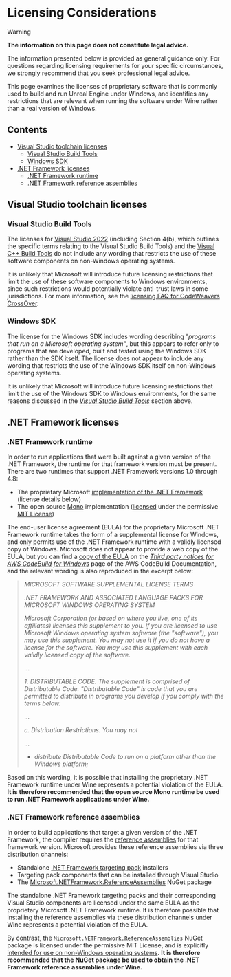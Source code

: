# Licensing Considerations


> [!WARNING]
> **The information on this page does not constitute legal advice.**
> 
> The information presented below is provided as general guidance only. For questions regarding licensing requirements for your specific circumstances, we strongly recommend that you seek professional legal advice.


This page examines the licenses of proprietary software that is commonly used to build and run Unreal Engine under Windows, and identifies any restrictions that are relevant when running the software under Wine rather than a real version of Windows.


## Contents

- [Visual Studio toolchain licenses](#visual-studio-toolchain-licenses)
    - [Visual Studio Build Tools](#visual-studio-build-tools)
    - [Windows SDK](#windows-sdk)
- [.NET Framework licenses](#net-framework-licenses)
    - [.NET Framework runtime](#net-framework-runtime)
    - [.NET Framework reference assemblies](#net-framework-reference-assemblies)


## Visual Studio toolchain licenses

### Visual Studio Build Tools

The licenses for [Visual Studio 2022](https://visualstudio.microsoft.com/license-terms/vs2022-ga-proenterprise/) (including Section 4(b), which outlines the specific terms relating to the Visual Studio Build Tools) and the [Visual C++ Build Tools](https://visualstudio.microsoft.com/license-terms/mt644918/) do not include any wording that restricts the use of these software components on non-Windows operating systems.

It is unlikely that Microsoft will introduce future licensing restrictions that limit the use of these software components to Windows environments, since such restrictions would potentially violate anti-trust laws in some jurisdictions. For more information, see the [licensing FAQ for CodeWeavers CrossOver](https://www.codeweavers.com/store/licensing/#cxms).

### Windows SDK

The license for the Windows SDK includes wording describing *"programs that run on a Microsoft operating system"*, but this appears to refer only to programs that are developed, built and tested using the Windows SDK rather than the SDK itself. The license does not appear to include any wording that restricts the use of the Windows SDK itself on non-Windows operating systems.

It is unlikely that Microsoft will introduce future licensing restrictions that limit the use of the Windows SDK to Windows environments, for the same reasons discussed in the [*Visual Studio Build Tools*](#visual-studio-build-tools) section above.


## .NET Framework licenses

### .NET Framework runtime

In order to run applications that were built against a given version of the .NET Framework, the runtime for that framework version must be present. There are two runtimes that support .NET Framework versions 1.0 through 4.8:

- The proprietary Microsoft [implementation of the .NET Framework](https://learn.microsoft.com/en-us/dotnet/fundamentals/implementations#net-framework) (license details below)
- The open source [Mono](https://learn.microsoft.com/en-us/dotnet/fundamentals/implementations#mono) implementation ([licensed](https://github.com/mono/mono/blob/main/LICENSE) under the permissive [MIT License](https://opensource.org/license/mit/))

The end-user license agreement (EULA) for the proprietary Microsoft .NET Framework runtime takes the form of a supplemental license for Windows, and only permits use of the .NET Framework runtime with a validly licensed copy of Windows. Microsoft does not appear to provide a web copy of the EULA, but you can find a [copy of the EULA](https://docs.aws.amazon.com/codebuild/latest/userguide/notice.html#7-windows-base-docker-image-4-6-2) on the [*Third party notices for AWS CodeBuild for Windows*](https://docs.aws.amazon.com/codebuild/latest/userguide/notice.html) page of the AWS CodeBuild Documentation, and the relevant wording is also reproduced in the excerpt below:

> *MICROSOFT SOFTWARE SUPPLEMENTAL LICENSE TERMS*
> 
> *.NET FRAMEWORK AND ASSOCIATED LANGUAGE PACKS FOR MICROSOFT WINDOWS OPERATING SYSTEM*
> 
> *Microsoft Corporation (or based on where you live, one of its affiliates) licenses this supplement to you. If you are licensed to use Microsoft Windows operating system software (the "software"), you may use this supplement. You may not use it if you do not have a license for the software. You may use this supplement with each validly licensed copy of the software.*
> 
> ...
> 
> *1. DISTRIBUTABLE CODE. The supplement is comprised of Distributable Code. "Distributable Code" is code that you are permitted to distribute in programs you develop if you comply with the terms below.*
> 
> ...
> 
> *c. Distribution Restrictions. You may not*
> 
> ...
> 
> - *distribute Distributable Code to run on a platform other than the Windows platform;*

Based on this wording, it is possible that installing the proprietary .NET Framework runtime under Wine represents a potential violation of the EULA. **It is therefore recommended that the open source Mono runtime be used to run .NET Framework applications under Wine.**

### .NET Framework reference assemblies

In order to build applications that target a given version of the .NET Framework, the compiler requires the [reference assemblies](https://learn.microsoft.com/en-us/dotnet/standard/assembly/reference-assemblies) for that framework version. Microsoft provides these reference assemblies via three distribution channels:

- Standalone [.NET Framework targeting pack](https://dotnet.microsoft.com/en-us/download/visual-studio-sdks#supported-versions-framework) installers
- Targeting pack components that can be installed through Visual Studio
- The [Microsoft.NETFramework.ReferenceAssemblies](https://www.nuget.org/packages/Microsoft.NETFramework.ReferenceAssemblies) NuGet package

The standalone .NET Framework targeting packs and their corresponding Visual Studio components are licensed under the same EULA as the proprietary Microsoft .NET Framework runtime. It is therefore possible that installing the reference assemblies via these distribution channels under Wine represents a potential violation of the EULA.

By contrast, the `Microsoft.NETFramework.ReferenceAssemblies` NuGet package is licensed under the permissive MIT License, and is explicitly [intended for use on non-Windows operating systems](https://github.com/microsoft/dotnet/tree/main/releases/reference-assemblies). **It is therefore recommended that the NuGet package be used to obtain the .NET Framework reference assemblies under Wine.**
